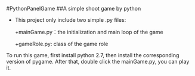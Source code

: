 #PythonPanelGame
##A simple shoot game by python


+ This project only include two simple .py files: 

  +mainGame.py：the initialization and main loop of the game
  
  +gameRole.py: class of the game role
  
  
To run this game, first install python 2.7, then install the corresponding version of pygame.
After that, double click the mainGame.py, you can play it.
